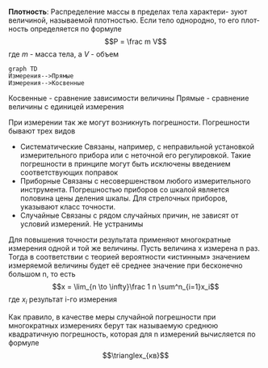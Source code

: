 **Плотность**: Распределение массы в пределах тела характери-
зуют величиной, называемой плотностью. Если тело однородно, то его плот-
ность определяется по формуле
$$P = \frac m V$$где $m$ - масса тела, а $V$ - объем

```mermaid 
graph TD
Измерения-->Прямые
Измерения-->Косвенные
```
Косвенные - сравнение зависимости величины
Прямые - сравнение величины с единицей измерения

При измерении так же могут возникнуть погрешности. Погрешности бывают трех видов
- Систематические
 Связаны, например, с неправильной установкой измерительного прибора или с неточной его регулировкой.  Такие погрешности в принципе могут быть исключены введением соответствующих поправок
- Приборные
  Связаны с несовершенством любого измерительного инструмента.
  Погрешностью приборов со шкалой является половина цены деления шкалы. Для стрелочных приборов, указывают класс точности.
- Случайные
  Связаны с рядом случайных причин, не зависят от условий измерений. Не устранимы

Для повышения точности результата применяют многократные измерения одной и той же величины. Пусть величина x измерена n раз. Тогда в соответствии с теорией вероятности «истинным» значением измеряемой величины
будет её среднее значение при бесконечно большом n, то есть
$$x = \lim_{n \to \infty}\frac 1 n \sum^n_{i=1}x_i$$
где $x_i$ результат i-го измерения

Как правило, в качестве меры случайной погрешности при многократных
измерениях берут так называемую среднюю квадратичную погрешность, которая для n измерений вычисляется по формуле
$$\trianglex_{кв}$$